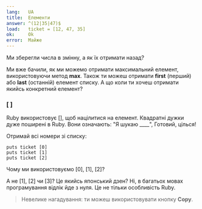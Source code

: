 ```yaml
---
lang:   UA
title:  Елементи
answer: ^(12|35|47)$
load:   ticket = [12, 47, 35]
ok:     Ok
error:  Майже
---
```


Ми зберегли числа в змінну, а як їх отримати назад?

Ми вже бачили, як ми можемо отримати максимальний елемент, використовуючи метод __max__.
Також ти можеш отримати __first__ (перший) або __last__ (останній) елемент списку.
А що коли ти хочеш отримати якийсь конкретний елемент?

### [ ]
Ruby використовує [], щоб націлитися на елемент.
Квадратні дужки дуже поширені в Ruby.
Вони означають: "Я шукаю ____", Готовий, цілься!

Отримай всі номери зі списку:

    puts ticket [0]
    puts ticket [1]
    puts ticket [2]

Чому ми використовуємо [0], [1], [2]?

А не [1], [2] чи [3]? Це якийсь японський дзен? Ні, в багатьох мовах програмування відлік йде з нуля. Це не тільки особливість Ruby.

>Невелике нагадування: ти можеш використовувати кнопку __Copy__.
